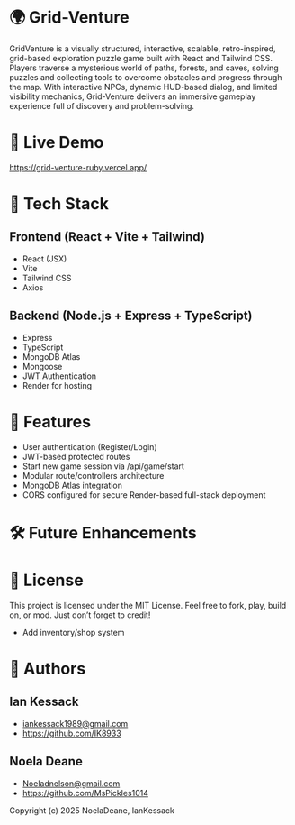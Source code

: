 # 🌍 Grid-Venture
GridVenture is a visually structured, interactive, scalable, retro-inspired, grid-based exploration puzzle game built with React and Tailwind CSS. Players traverse a mysterious world of paths, forests, and caves, solving puzzles and collecting tools to overcome obstacles and progress through the map. With interactive NPCs, dynamic HUD-based dialog, and limited visibility mechanics, Grid-Venture delivers an immersive gameplay experience full of discovery and problem-solving.
# 🚀 Live Demo
https://grid-venture-ruby.vercel.app/
# 🧰 Tech Stack
## Frontend (React + Vite + Tailwind)
  * React (JSX)
  * Vite
  * Tailwind CSS
  * Axios
## Backend (Node.js + Express + TypeScript)
  * Express
  * TypeScript
  * MongoDB Atlas
  * Mongoose
  * JWT Authentication
  * Render for hosting
# 🔐 Features
  * User authentication (Register/Login)
  * JWT-based protected routes
  * Start new game session via /api/game/start
  * Modular route/controllers architecture
  * MongoDB Atlas integration
  * CORS configured for secure Render-based full-stack deployment
# 🛠️ Future Enhancements 
# 📝 License
This project is licensed under the MIT License. Feel free to fork, play, build on, or mod. Just don’t forget to credit!

* Add inventory/shop system
# 🧠 Authors 
##  Ian Kessack
* iankessack1989@gmail.com
* https://github.com/IK8933
##  Noela Deane 
* Noeladnelson@gmail.com
* https://github.com/MsPickles1014

Copyright (c) 2025 NoelaDeane, IanKessack








